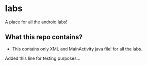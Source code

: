 # labs
A place for all the android labs!

## What this repo contains?
* This contains only XML and MainActivity java file! for all the labs.

Added this line for testing purposes...
